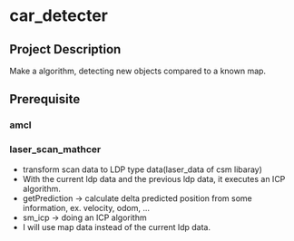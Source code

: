# car_detecter
Project Description
-----------------------------
Make a algorithm, detecting new objects compared to a known map.

Prerequisite 
-----------------------------
### amcl
### laser_scan_mathcer
  * transform scan data to LDP type data(laser_data of csm libaray)
  * With the current ldp data and the previous ldp data, it executes an ICP algorithm.
  * getPrediction -> calculate delta predicted position from some information, ex. velocity, odom, ...
  * sm_icp -> doing an ICP algorithm
  * I will use map data instead of the current ldp data.
  

